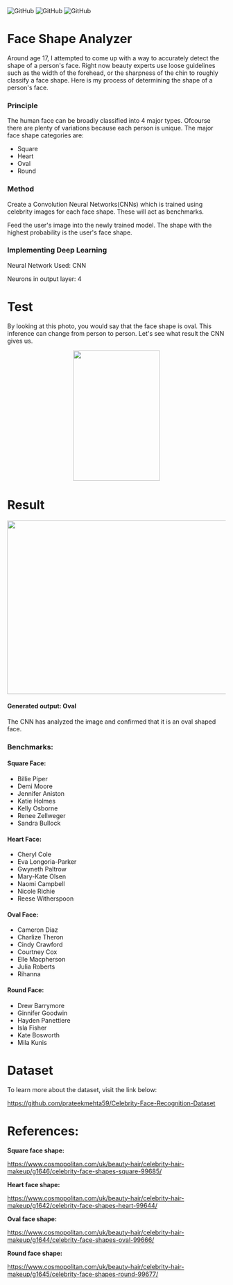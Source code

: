 <div class="column">
    <img alt="GitHub" src="https://img.shields.io/badge/Tensorflow-2.0-blue.svg">
    <img alt="GitHub" src="https://img.shields.io/badge/Keras-2.2.5-blue.svg">
    <img alt="GitHub" src="https://img.shields.io/badge/Licence-LGPL_v3.0-blue.svg">

# Face Shape Analyzer

Around age 17, I attempted to come up with a way to accurately detect the shape of a person's face. Right now beauty experts use loose guidelines such as the width of the forehead, or the sharpness of the chin to roughly classify a face shape. Here is my process of determining the shape of a person's face.

<!-- wp:heading {"level":3} -->
<h3>Principle</h3>
<!-- /wp:heading -->

<!-- wp:paragraph -->
<p>The human face can be broadly classified into 4 major types. Ofcourse there are plenty of variations because each person is unique. The major face shape categories are:</p>
<!-- /wp:paragraph -->

<!-- wp:list -->
<ul><li>Square<br></li><li>Heart <br></li><li>Oval<br></li><li>Round </li></ul>
<!-- /wp:list -->

<!-- wp:heading {"level":3} -->
<h3>Method</h3>
<!-- /wp:heading -->

<!-- wp:paragraph -->
<p>Create a Convolution Neural Networks(CNNs) which is trained using celebrity images for each face shape. These will act as benchmarks. </p>
<!-- /wp:paragraph -->

Feed the user's image into the newly trained model. The shape with the highest probability is the user's face shape.

<!-- wp:heading {"level":3} -->
<h3>Implementing Deep Learning</h3>
<!-- /wp:heading -->

<!-- wp:paragraph -->
<p>Neural Network Used: CNN</p>
<!-- /wp:paragraph -->

<!-- wp:paragraph -->
<p>Neurons in output layer: 4</p>
<!-- /wp:paragraph -->

# Test
By looking at this photo, you would say that the face shape is oval. This inference can change from person to person. Let's see what result the CNN gives us.

<p align="center">
  <img width="200" height="300" src="https://media.giphy.com/media/Xd270oOTrwL2sHyyrW/giphy.gif">
</p>

# Result

<p align="center">
  <img width="700" height="400" src="https://media.giphy.com/media/TIAHDR5np0G4iTvErr/giphy.gif">
</p>

#### Generated output: Oval

The CNN has analyzed the image and confirmed that it is an oval shaped face.

### Benchmarks:

<!-- wp:heading {"level":4} -->
<h4>Square Face:</h4>
<!-- /wp:heading -->

<!-- wp:list -->
<ul><li>Billie Piper</li><li>Demi Moore</li><li>Jennifer Aniston</li><li>Katie Holmes</li><li>Kelly Osborne</li><li>Renee Zellweger</li><li>Sandra Bullock</li></ul>
<!-- /wp:list -->

<!-- wp:heading {"level":4} -->
<h4>Heart Face:</h4>
<!-- /wp:heading -->

<!-- wp:list -->
<ul><li>Cheryl Cole</li><li>Eva Longoria-Parker</li><li>Gwyneth Paltrow</li><li>Mary-Kate Olsen</li><li>Naomi Campbell</li><li>Nicole Richie</li><li>Reese Witherspoon</li></ul>
<!-- /wp:list -->

<!-- wp:heading {"level":4} -->
<h4>Oval Face:</h4>
<!-- /wp:heading -->

<!-- wp:list -->
<ul><li>Cameron Diaz</li><li>Charlize Theron</li><li>Cindy Crawford</li><li>Courtney Cox</li><li>Elle Macpherson</li><li>Julia Roberts</li><li>Rihanna</li></ul>
<!-- /wp:list -->

<!-- wp:heading {"level":4} -->
<h4>Round Face:</h4>
<!-- /wp:heading -->

<!-- wp:list -->
<ul><li>Drew Barrymore</li><li>Ginnifer Goodwin</li><li>Hayden Panettiere</li><li>Isla Fisher</li><li>Kate Bosworth</li><li>Mila Kunis</li></ul>
<!-- /wp:list -->

# Dataset

To learn more about the dataset, visit the link below:

https://github.com/prateekmehta59/Celebrity-Face-Recognition-Dataset


# References:
<!-- /wp:heading -->

<!-- wp:paragraph -->
<p><strong>Square face shape:</strong></p>
<!-- /wp:paragraph -->

<!-- wp:paragraph -->
<p><a href="https://www.cosmopolitan.com/uk/beauty-hair/celebrity-hair-makeup/g1646/celebrity-face-shapes-square-99685/" rel="nofollow">https://www.cosmopolitan.com/uk/beauty-hair/celebrity-hair-makeup/g1646/celebrity-face-shapes-square-99685/</a></p>
<!-- /wp:paragraph -->

<!-- wp:paragraph -->
<p><strong>Heart face shape:</strong></p>
<!-- /wp:paragraph -->

<!-- wp:paragraph -->
<p><a href="https://www.cosmopolitan.com/uk/beauty-hair/celebrity-hair-makeup/g1642/celebrity-face-shapes-heart-99644/" rel="nofollow">https://www.cosmopolitan.com/uk/beauty-hair/celebrity-hair-makeup/g1642/celebrity-face-shapes-heart-99644/</a></p>
<!-- /wp:paragraph -->

<!-- wp:paragraph -->
<p><strong>Oval face shape:</strong></p>
<!-- /wp:paragraph -->

<!-- wp:paragraph -->
<p><a href="https://www.cosmopolitan.com/uk/beauty-hair/celebrity-hair-makeup/g1644/celebrity-face-shapes-oval-99666/" rel="nofollow">https://www.cosmopolitan.com/uk/beauty-hair/celebrity-hair-makeup/g1644/celebrity-face-shapes-oval-99666/</a></p>
<!-- /wp:paragraph -->

<!-- wp:paragraph -->
<p><strong>Round face shape: </strong></p>
<!-- /wp:paragraph -->

<!-- wp:paragraph -->
<p><a href="https://www.cosmopolitan.com/uk/beauty-hair/celebrity-hair-makeup/g1645/celebrity-face-shapes-round-99677/" rel="nofollow">https://www.cosmopolitan.com/uk/beauty-hair/celebrity-hair-makeup/g1645/celebrity-face-shapes-round-99677/</a></p>
<!-- /wp:paragraph -->


